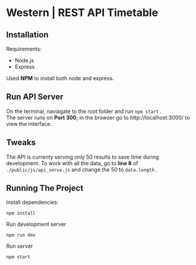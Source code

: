 # Western | REST API Timetable

## Installation

Requirements:

* Node.js
* Express

Used **NPM** to install both node and express.

## Run API Server

On the terminal, naviagate to the root folder and run `npm start` .  
The server runs on **Port 300**; in the browser go to http://localhost:3000/ to view the interface.  

## Tweaks

The API is currenty serving only 50 results to save time during development. To work with all the data, go to **line 8** of `./public/js/api_serve.js` and change the 50 to `data.length` .

## Running The Project

Install dependencies:

```shell
npm install
```

Run development server

```shell
npm run dev
```

Run server

```shell
npm start
```
